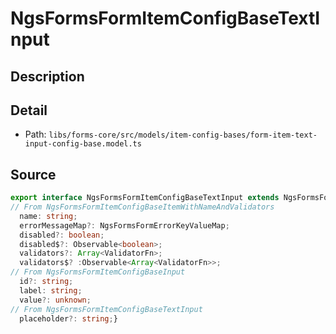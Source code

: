 # NgsFormsFormItemConfigBaseTextInput

## Description


## Detail
* Path: `libs/forms-core/src/models/item-config-bases/form-item-text-input-config-base.model.ts`

## Source
```typescript
export interface NgsFormsFormItemConfigBaseTextInput extends NgsFormsFormItemConfigBaseItemWithNameAndValidators {
// From NgsFormsFormItemConfigBaseItemWithNameAndValidators
  name: string;
  errorMessageMap?: NgsFormsFormErrorKeyValueMap;
  disabled?: boolean;
  disabled$?: Observable<boolean>;
  validators?: Array<ValidatorFn>;
  validators$? :Observable<Array<ValidatorFn>>;
// From NgsFormsFormItemConfigBaseInput
  id?: string;
  label: string;
  value?: unknown;
// From NgsFormsFormItemConfigBaseTextInput
  placeholder?: string;}
```
